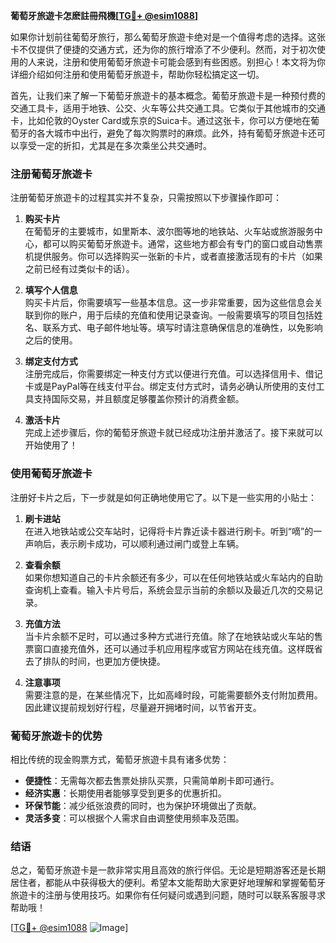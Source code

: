 **葡萄牙旅遊卡怎麽註冊飛機[[TG💪+ @esim1088](https://t.me/s/esim1088)]**

如果你计划前往葡萄牙旅行，那么葡萄牙旅遊卡绝对是一个值得考虑的选择。这张卡不仅提供了便捷的交通方式，还为你的旅行增添了不少便利。然而，对于初次使用的人来说，注册和使用葡萄牙旅遊卡可能会感到有些困惑。别担心！本文将为你详细介绍如何注册和使用葡萄牙旅遊卡，帮助你轻松搞定这一切。

首先，让我们来了解一下葡萄牙旅遊卡的基本概念。葡萄牙旅遊卡是一种预付费的交通工具卡，适用于地铁、公交、火车等公共交通工具。它类似于其他城市的交通卡，比如伦敦的Oyster Card或东京的Suica卡。通过这张卡，你可以方便地在葡萄牙的各大城市中出行，避免了每次购票时的麻烦。此外，持有葡萄牙旅遊卡还可以享受一定的折扣，尤其是在多次乘坐公共交通时。

### 注册葡萄牙旅遊卡

注册葡萄牙旅遊卡的过程其实并不复杂，只需按照以下步骤操作即可：

1. **购买卡片**  
   在葡萄牙的主要城市，如里斯本、波尔图等地的地铁站、火车站或旅游服务中心，都可以购买葡萄牙旅遊卡。通常，这些地方都会有专门的窗口或自动售票机提供服务。你可以选择购买一张新的卡片，或者直接激活现有的卡片（如果之前已经有过类似卡的话）。

2. **填写个人信息**  
   购买卡片后，你需要填写一些基本信息。这一步非常重要，因为这些信息会关联到你的账户，用于后续的充值和使用记录查询。一般需要填写的项目包括姓名、联系方式、电子邮件地址等。填写时请注意确保信息的准确性，以免影响之后的使用。

3. **绑定支付方式**  
   注册完成后，你需要绑定一种支付方式以便进行充值。可以选择信用卡、借记卡或是PayPal等在线支付平台。绑定支付方式时，请务必确认所使用的支付工具支持国际交易，并且额度足够覆盖你预计的消费金额。

4. **激活卡片**  
   完成上述步骤后，你的葡萄牙旅遊卡就已经成功注册并激活了。接下来就可以开始使用了！

### 使用葡萄牙旅遊卡

注册好卡片之后，下一步就是如何正确地使用它了。以下是一些实用的小贴士：

1. **刷卡进站**  
   在进入地铁站或公交车站时，记得将卡片靠近读卡器进行刷卡。听到“嘀”的一声响后，表示刷卡成功，可以顺利通过闸门或登上车辆。

2. **查看余额**  
   如果你想知道自己的卡片余额还有多少，可以在任何地铁站或火车站内的自助查询机上查看。输入卡片号后，系统会显示当前的余额以及最近几次的交易记录。

3. **充值方法**  
   当卡片余额不足时，可以通过多种方式进行充值。除了在地铁站或火车站的售票窗口直接充值外，还可以通过手机应用程序或官方网站在线充值。这样既省去了排队的时间，也更加方便快捷。

4. **注意事项**  
   需要注意的是，在某些情况下，比如高峰时段，可能需要额外支付附加费用。因此建议提前规划好行程，尽量避开拥堵时间，以节省开支。

### 葡萄牙旅遊卡的优势

相比传统的现金购票方式，葡萄牙旅遊卡具有诸多优势：

- **便捷性**：无需每次都去售票处排队买票，只需简单刷卡即可通行。
- **经济实惠**：长期使用者能够享受到更多的优惠折扣。
- **环保节能**：减少纸张浪费的同时，也为保护环境做出了贡献。
- **灵活多变**：可以根据个人需求自由调整使用频率及范围。

### 结语

总之，葡萄牙旅遊卡是一款非常实用且高效的旅行伴侣。无论是短期游客还是长期居住者，都能从中获得极大的便利。希望本文能帮助大家更好地理解和掌握葡萄牙旅遊卡的注册与使用技巧。如果你有任何疑问或遇到问题，随时可以联系客服寻求帮助哦！

[[TG💪+ @esim1088](https://t.me/s/esim1088) ![Image](https://i.postimg.cc/4NQfJmqS/Snipaste-2025-05-13-00-14-12.png)]